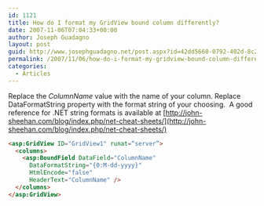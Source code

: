 ```yaml
---
id: 1121
title: How do I format my GridView bound column differently?
date: 2007-11-06T07:04:33+00:00
author: Joseph Guadagno
layout: post
guid: http://www.josephguadagno.net/post.aspx?id=42dd5660-0792-402d-8c2a-81c5ea7d5582
permalink: /2007/11/06/how-do-i-format-my-gridview-bound-column-differently/
categories:
  - Articles
---
```

Replace the _ColumnName_ value with the name of your column. Replace DataFormatString property with the format string of your choosing.  A good reference for .NET string formats is available at [http://john-sheehan.com/blog/index.php/net-cheat-sheets/](http://john-sheehan.com/blog/index.php/net-cheat-sheets/)

``` html
<asp:GridView ID="GridView1" runat=“server”>
  <columns>
    <asp:BoundField DataField="ColumnName"
      DataFormatString="{0:M-dd-yyyy}" 
      HtmlEncode="false"
      HeaderText="ColumnName" />
  </columns>
</asp:GridView>
```